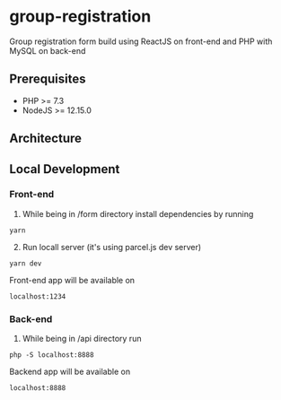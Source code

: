 # group-registration
Group registration form build using ReactJS on front-end and PHP with MySQL on back-end

## Prerequisites
* PHP >= 7.3
* NodeJS >= 12.15.0

## Architecture

## Local Development
### Front-end
1. While being in /form directory install dependencies by running
```
yarn
```
2. Run locall server (it's using parcel.js dev server)
```
yarn dev
```
Front-end app will be available on 
```
localhost:1234
```

### Back-end
1. While being in /api directory run
```
php -S localhost:8888
```
Backend app will be available on
```
localhost:8888
```
